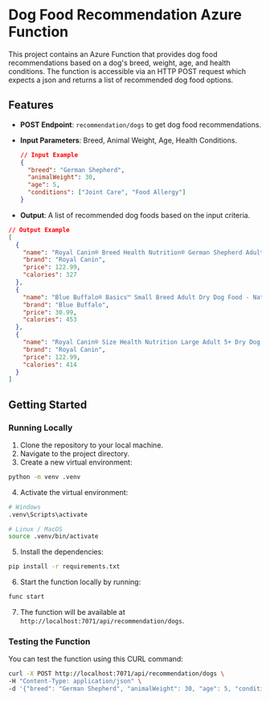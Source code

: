# Dog Food Recommendation Azure Function

This project contains an Azure Function that provides dog food recommendations based on a dog's breed, weight, age, and health conditions. The function is accessible via an HTTP POST request which expects a json and returns a list of recommended dog food options.

## Features

- **POST Endpoint**: `recommendation/dogs` to get dog food recommendations.
- **Input Parameters**: Breed, Animal Weight, Age, Health Conditions.

  ```json
  // Input Example
  {
    "breed": "German Shepherd",
    "animalWeight": 30,
    "age": 5,
    "conditions": ["Joint Care", "Food Allergy"]
  }
  ```

- **Output**: A list of recommended dog foods based on the input criteria.

```json
// Output Example
[
  {
    "name": "Royal Canin® Breed Health Nutrition® German Shepherd Adult Dry Dog Food",
    "brand": "Royal Canin",
    "price": 122.99,
    "calories": 327
  },
  {
    "name": "Blue Buffalo® Basics™ Small Breed Adult Dry Dog Food - Natural, Turkey",
    "brand": "Blue Buffalo",
    "price": 30.99,
    "calories": 453
  },
  {
    "name": "Royal Canin® Size Health Nutrition Large Adult 5+ Dry Dog Food",
    "brand": "Royal Canin",
    "price": 122.99,
    "calories": 414
  }
]
```

## Getting Started

### Running Locally

1. Clone the repository to your local machine.
2. Navigate to the project directory.
3. Create a new virtual environment:

```bash
python -m venv .venv
```

4. Activate the virtual environment:

```bash
# Windows
.venv\Scripts\activate

# Linux / MacOS
source .venv/bin/activate
```

5. Install the dependencies:

```bash
pip install -r requirements.txt
```

6. Start the function locally by running:

```bash
func start
```

7. The function will be available at `http://localhost:7071/api/recommendation/dogs`.

### Testing the Function

You can test the function using this CURL command:

```bash
curl -X POST http://localhost:7071/api/recommendation/dogs \
-H "Content-Type: application/json" \
-d '{"breed": "German Shepherd", "animalWeight": 30, "age": 5, "conditions": ["Joint Care", "Food Allergy"]}'
```
